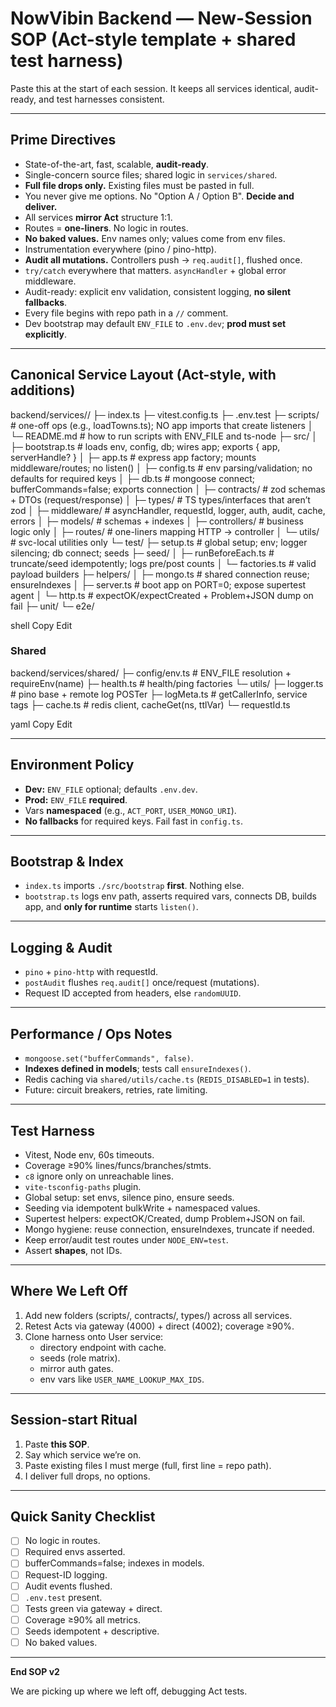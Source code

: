 # NowVibin Backend — New-Session SOP (Act-style template + shared test harness)

Paste this at the start of each session. It keeps all services identical, audit-ready, and test harnesses consistent.

---

## Prime Directives

- State-of-the-art, fast, scalable, **audit-ready**.
- Single-concern source files; shared logic in `services/shared`.
- **Full file drops only.** Existing files must be pasted in full.
- You never give me options. No "Option A / Option B". **Decide and deliver.**
- All services **mirror Act** structure 1:1.
- Routes = **one-liners**. No logic in routes.
- **No baked values.** Env names only; values come from env files.
- Instrumentation everywhere (pino / pino-http).
- **Audit all mutations.** Controllers push → `req.audit[]`, flushed once.
- `try/catch` everywhere that matters. `asyncHandler` + global error middleware.
- Audit-ready: explicit env validation, consistent logging, **no silent fallbacks**.
- Every file begins with repo path in a `//` comment.
- Dev bootstrap may default `ENV_FILE` to `.env.dev`; **prod must set explicitly**.

---

## Canonical Service Layout (Act-style, with additions)

backend/services/<svc>/
├─ index.ts
├─ vitest.config.ts
├─ .env.test
├─ scripts/ # one-off ops (e.g., loadTowns.ts); NO app imports that create listeners
│ └─ README.md # how to run scripts with ENV_FILE and ts-node
├─ src/
│ ├─ bootstrap.ts # loads env, config, db; wires app; exports { app, serverHandle? }
│ ├─ app.ts # express app factory; mounts middleware/routes; no listen()
│ ├─ config.ts # env parsing/validation; no defaults for required keys
│ ├─ db.ts # mongoose connect; bufferCommands=false; exports connection
│ ├─ contracts/ # zod schemas + DTOs (request/response)
│ ├─ types/ # TS types/interfaces that aren’t zod
│ ├─ middleware/ # asyncHandler, requestId, logger, auth, audit, cache, errors
│ ├─ models/ # schemas + indexes
│ ├─ controllers/ # business logic only
│ ├─ routes/ # one-liners mapping HTTP → controller
│ └─ utils/ # svc-local utilities only
└─ test/
├─ setup.ts # global setup; env; logger silencing; db connect; seeds
├─ seed/
│ ├─ runBeforeEach.ts # truncate/seed idempotently; logs pre/post counts
│ └─ factories.ts # valid payload builders
├─ helpers/
│ ├─ mongo.ts # shared connection reuse; ensureIndexes
│ ├─ server.ts # boot app on PORT=0; expose supertest agent
│ └─ http.ts # expectOK/expectCreated + Problem+JSON dump on fail
├─ unit/
└─ e2e/

shell
Copy
Edit

### Shared

backend/services/shared/
├─ config/env.ts # ENV_FILE resolution + requireEnv(name)
├─ health.ts # health/ping factories
└─ utils/
├─ logger.ts # pino base + remote log POSTer
├─ logMeta.ts # getCallerInfo, service tags
├─ cache.ts # redis client, cacheGet(ns, ttlVar)
└─ requestId.ts

yaml
Copy
Edit

---

## Environment Policy

- **Dev:** `ENV_FILE` optional; defaults `.env.dev`.
- **Prod:** `ENV_FILE` **required**.
- Vars **namespaced** (e.g., `ACT_PORT`, `USER_MONGO_URI`).
- **No fallbacks** for required keys. Fail fast in `config.ts`.

---

## Bootstrap & Index

- `index.ts` imports `./src/bootstrap` **first**. Nothing else.
- `bootstrap.ts` logs env path, asserts required vars, connects DB, builds app, and **only for runtime** starts `listen()`.

---

## Logging & Audit

- `pino` + `pino-http` with requestId.
- `postAudit` flushes `req.audit[]` once/request (mutations).
- Request ID accepted from headers, else `randomUUID`.

---

## Performance / Ops Notes

- `mongoose.set("bufferCommands", false)`.
- **Indexes defined in models**; tests call `ensureIndexes()`.
- Redis caching via `shared/utils/cache.ts` (`REDIS_DISABLED=1` in tests).
- Future: circuit breakers, retries, rate limiting.

---

## Test Harness

- Vitest, Node env, 60s timeouts.
- Coverage ≥90% lines/funcs/branches/stmts.
- `c8` ignore only on unreachable lines.
- `vite-tsconfig-paths` plugin.
- Global setup: set envs, silence pino, ensure seeds.
- Seeding via idempotent bulkWrite + namespaced values.
- Supertest helpers: expectOK/Created, dump Problem+JSON on fail.
- Mongo hygiene: reuse connection, ensureIndexes, truncate if needed.
- Keep error/audit test routes under `NODE_ENV=test`.
- Assert **shapes**, not IDs.

---

## Where We Left Off

1. Add new folders (scripts/, contracts/, types/) across all services.
2. Retest Acts via gateway (4000) + direct (4002); coverage ≥90%.
3. Clone harness onto User service:
   - directory endpoint with cache.
   - seeds (role matrix).
   - mirror auth gates.
   - env vars like `USER_NAME_LOOKUP_MAX_IDS`.

---

## Session-start Ritual

1. Paste **this SOP**.
2. Say which service we’re on.
3. Paste existing files I must merge (full, first line = repo path).
4. I deliver full drops, no options.

---

## Quick Sanity Checklist

- [ ] No logic in routes.
- [ ] Required envs asserted.
- [ ] bufferCommands=false; indexes in models.
- [ ] Request-ID logging.
- [ ] Audit events flushed.
- [ ] `.env.test` present.
- [ ] Tests green via gateway + direct.
- [ ] Coverage ≥90% all metrics.
- [ ] Seeds idempotent + descriptive.
- [ ] No baked values.

---

**End SOP v2**

We are picking up where we left off, debugging Act tests.
